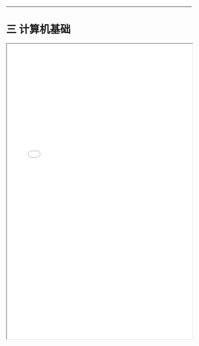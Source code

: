 ------

# 三 计算机基础

<iframe src="../file/gc-202107.pdf" style="width:100%; height:800px;" frameborder="2"></iframe>